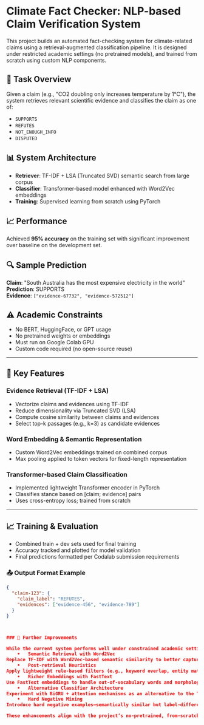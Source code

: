 # Climate Fact Checker: NLP-based Claim Verification System

This project builds an automated fact-checking system for climate-related claims using a retrieval-augmented classification pipeline. It is designed under restricted academic settings (no pretrained models), and trained from scratch using custom NLP components.

## 🚀 Task Overview
Given a claim (e.g., "CO2 doubling only increases temperature by 1°C"), the system retrieves relevant scientific evidence and classifies the claim as one of:
- `SUPPORTS`
- `REFUTES`
- `NOT_ENOUGH_INFO`
- `DISPUTED`

## 📊 System Architecture
- **Retriever**: TF-IDF + LSA (Truncated SVD) semantic search from large corpus
- **Classifier**: Transformer-based model enhanced with Word2Vec embeddings
- **Training**: Supervised learning from scratch using PyTorch

## 📈 Performance
Achieved **95% accuracy** on the training set with significant improvement over baseline on the development set.

## 🔍 Sample Prediction
**Claim**: "South Australia has the most expensive electricity in the world"  
**Prediction**: SUPPORTS  
**Evidence**: `["evidence-67732", "evidence-572512"]`

## ⚠️ Academic Constraints
- No BERT, HuggingFace, or GPT usage
- No pretrained weights or embeddings
- Must run on Google Colab GPU
- Custom code required (no open-source reuse)

---

## 🧠 Key Features

### Evidence Retrieval (TF-IDF + LSA)
- Vectorize claims and evidences using TF-IDF
- Reduce dimensionality via Truncated SVD (LSA)
- Compute cosine similarity between claims and evidences
- Select top-k passages (e.g., k=3) as candidate evidences

### Word Embedding & Semantic Representation
- Custom Word2Vec embeddings trained on combined corpus
- Max pooling applied to token vectors for fixed-length representation

### Transformer-based Claim Classification
- Implemented lightweight Transformer encoder in PyTorch
- Classifies stance based on [claim; evidence] pairs
- Uses cross-entropy loss; trained from scratch

---

## 📈 Training & Evaluation
- Combined train + dev sets used for final training
- Accuracy tracked and plotted for model validation
- Final predictions formatted per Codalab submission requirements

### 📤 Output Format Example
```json
{
  "claim-123": {
    "claim_label": "REFUTES",
    "evidences": ["evidence-456", "evidence-789"]
  }
}



### 🔧 Further Improvements

While the current system performs well under constrained academic settings, several improvements could further enhance its retrieval and classification capabilities:
	•	Semantic Retrieval with Word2Vec
Replace TF-IDF with Word2Vec-based semantic similarity to better capture meaning beyond surface-level word overlap. This could improve the relevance of retrieved evidence, especially when claims and passages are lexically different.
	•	Post-retrieval Heuristics
Apply lightweight rule-based filters (e.g., keyword overlap, entity matching) after initial retrieval to refine top-k evidences and reduce noise.
	•	Richer Embeddings with FastText
Use FastText embeddings to handle out-of-vocabulary words and morphological variants, particularly useful for scientific terminology in climate-related content.
	•	Alternative Classifier Architecture
Experiment with BiGRU + attention mechanisms as an alternative to the Transformer, potentially improving performance and training stability on smaller datasets.
	•	Hard Negative Mining
Introduce hard negative examples—semantically similar but label-different evidence—to improve the classifier’s robustness and decision boundaries.

These enhancements align with the project’s no-pretrained, from-scratch constraints, and could lead to both higher retrieval accuracy and more reliable claim classification.